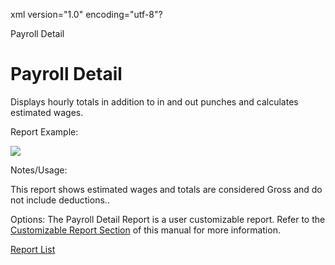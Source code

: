 xml version="1.0" encoding="utf-8"?





Payroll Detail




# Payroll Detail

Displays hourly totals in addition to in and out punches and calculates estimated wages.

Report Example:

![](/img/Payroll_Detail_Report.gif)

Notes/Usage:

This report shows estimated wages and totals are considered Gross and do not include deductions..

Options: The Payroll Detail Report is a user customizable report. Refer to the [Customizable Report Section](../../User_Customizable_Reports.md) of this manual for more information.

[Report List](../Report_List.md)